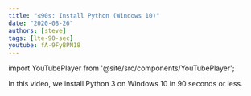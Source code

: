 ```yaml
---
title: "≤90s: Install Python (Windows 10)"
date: "2020-08-26"
authors: [steve]
tags: [lte-90-sec]
youtube: fA-9FyBPN18
---
```


import YouTubePlayer from '@site/src/components/YouTubePlayer';

<YouTubePlayer youtubeLink={frontMatter.youtube} />

In this video, we install Python 3 on Windows 10 in 90 seconds or less.
